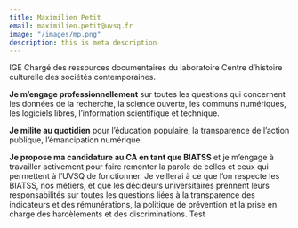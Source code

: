 ```yaml
---
title: Maximilien Petit
email: maximilien.petit@uvsq.fr
image: "/images/mp.png"
description: this is meta description
---
```


<div align="left">IGE Chargé des ressources documentaires du laboratoire Centre d’histoire culturelle des sociétés contemporaines.

**Je m’engage professionnellement** sur toutes les questions qui concernent les données de la recherche, la science ouverte, les communs numériques, les logiciels libres, l’information scientifique et technique.

**Je milite au quotidien** pour l’éducation populaire, la transparence de l’action publique, l’émancipation numérique.

**Je propose ma candidature au CA en tant que BIATSS** et je m’engage à travailler activement pour faire remonter la parole de celles et ceux qui permettent à l’UVSQ de fonctionner. Je veillerai à ce que l’on respecte les BIATSS, nos métiers, et que les décideurs universitaires prennent leurs responsabilités sur toutes les questions liées à la transparence des indicateurs et des rémunérations, la politique de prévention et la prise en charge des harcèlements et des discriminations. Test </div>
